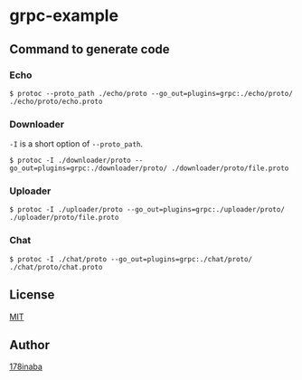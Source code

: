 # grpc-example

## Command to generate code

### Echo

```console
$ protoc --proto_path ./echo/proto --go_out=plugins=grpc:./echo/proto/ ./echo/proto/echo.proto
```

### Downloader

`-I` is a short option of `--proto_path`.

```console
$ protoc -I ./downloader/proto --go_out=plugins=grpc:./downloader/proto/ ./downloader/proto/file.proto
```

### Uploader

```console
$ protoc -I ./uploader/proto --go_out=plugins=grpc:./uploader/proto/ ./uploader/proto/file.proto
```

### Chat

```console
$ protoc -I ./chat/proto --go_out=plugins=grpc:./chat/proto/ ./chat/proto/chat.proto
```

## License

[MIT](LICENSE)

## Author

[178inaba](https://github.com/178inaba)
